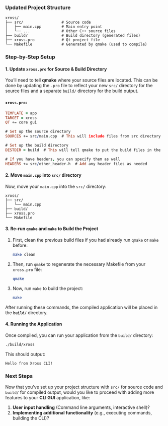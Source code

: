 ### Updated Project Structure

```
xross/
├── src/                 # Source code
│   ├── main.cpp         # Main entry point
│   └── ...              # Other C++ source files
├── build/               # Build directory (generated files)
├── xross.pro            # Qt project file
└── Makefile             # Generated by qmake (used to compile)
```

### Step-by-Step Setup

#### 1. **Update `xross.pro` for Source & Build Directory**

You’ll need to tell **qmake** where your source files are located. This can be done by updating the `.pro` file to reflect your new `src/` directory for the source files and a separate `build/` directory for the build output.

#### `xross.pro`:

```pro
TEMPLATE = app
TARGET = xross
QT += core gui

# Set up the source directory
SOURCES += src/main.cpp  # This will include files from src directory

# Set up the build directory
DESTDIR = build  # This will tell qmake to put the build files in the 'build' directory

# If you have headers, you can specify them as well
HEADERS += src/other_header.h  # Add any header files as needed

```

#### 2. **Move `main.cpp` into `src/` directory**

Now, move your `main.cpp` into the `src/` directory:

```
xross/
├── src/
│   └── main.cpp
├── build/
├── xross.pro
└── Makefile
```

#### 3. **Re-run `qmake` and `make` to Build the Project**

1. First, clean the previous build files if you had already run `qmake` or `make` before:

   ```bash
   make clean
   ```

2. Then, run `qmake` to regenerate the necessary Makefile from your `xross.pro` file:

   ```bash
   qmake
   ```

3. Now, run `make` to build the project:
   ```bash
   make
   ```

After running these commands, the compiled application will be placed in the **`build/`** directory.

#### 4. **Running the Application**

Once compiled, you can run your application from the `build/` directory:

```bash
./build/xross
```

This should output:

```
Hello from Xross CLI!
```

### Next Steps

Now that you've set up your project structure with `src/` for source code and `build/` for compiled output, would you like to proceed with adding more features to your **CLI GUI** application, like:

1. **User input handling** (Command line arguments, interactive shell)?
2. **Implementing additional functionality** (e.g., executing commands, building the CLI)?
